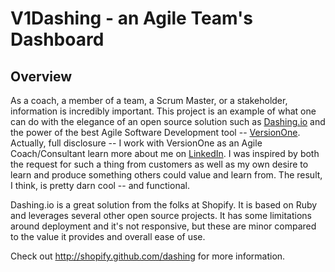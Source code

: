 # V1Dashing - an Agile Team's Dashboard

## Overview

As a coach, a member of a team, a Scrum Master, or a stakeholder, information is incredibly important.  This project is an example of what one can do with the elegance of an open source solution such as [Dashing.io](http://dashing.io) and the power of the best Agile Software Development tool -- [VersionOne](http://www.versionone.com).  Actually, full disclosure -- I work with VersionOne as an Agile Coach/Consultant learn more about me on [LinkedIn](http://www.linkedin.com/in/mattbadgley).  I was inspired by both the request for such a thing from customers as well as my own desire to learn and produce something others could value and learn from.  The result, I think, is pretty darn cool -- and functional.  

Dashing.io is a great solution from the folks at Shopify.  It is based on Ruby and leverages several other open source projects. It has some limitations around deployment and it's not responsive, but these are minor compared to the value it provides and overall ease of use.

Check out http://shopify.github.com/dashing for more information.
